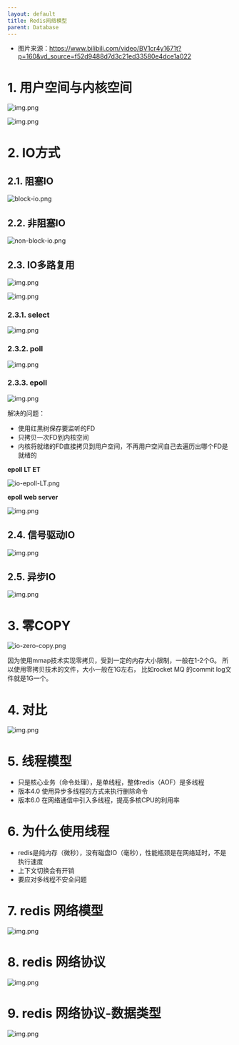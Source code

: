 ```yaml
---
layout: default
title: Redis网络模型
parent: Database
---
```


- 图片来源：https://www.bilibili.com/video/BV1cr4y1671t?p=160&vd_source=f52d9488d7d3c21ed33580e4dce1a022

# 1. 用户空间与内核空间

![img.png](img/user-system-space.png)

![img.png](img/user-system-space3.png)

# 2. IO方式

## 2.1. 阻塞IO

![block-io.png](img%2Fblock-io.png)

## 2.2. 非阻塞IO

![non-block-io.png](img%2Fnon-block-io.png)

## 2.3. IO多路复用

![img.png](img/multiple-io.png)

![img.png](img/multiple-io-2.png)

### 2.3.1. select

![img.png](img/io-select.png)

### 2.3.2. poll

![img.png](img/io-poll.png)

### 2.3.3. epoll

![img.png](img/io-epoll.png)

解决的问题：

- 使用红黑树保存要监听的FD
- 只拷贝一次FD到内核空间
- 内核将就绪的FD直接拷贝到用户空间，不再用户空间自己去遍历出哪个FD是就绪的

**epoll LT ET**

![io-epoll-LT.png](img%2Fio-epoll-LT.png)

**epoll web server**

![img.png](img/epoll-web.png)

## 2.4. 信号驱动IO

![img.png](img/io-event.png)

## 2.5. 异步IO

![img.png](img/io-asynchronized.png)

# 3. 零COPY

![io-zero-copy.png](img%2Fio-zero-copy.png)

因为使用mmap技术实现零拷贝，受到一定的内存大小限制，一般在1-2个G。
所以使用零拷贝技术的文件，大小一般在1G左右，
比如rocket MQ 的commit log文件就是1G一个。

# 4. 对比

![img.png](img/io-conclusion.png)

# 5. 线程模型

- 只是核心业务（命令处理），是单线程，整体redis（AOF）是多线程
- 版本4.0 使用异步多线程的方式来执行删除命令
- 版本6.0 在网络通信中引入多线程，提高多核CPU的利用率

# 6. 为什么使用线程

- redis是纯内存（微秒），没有磁盘IO（毫秒），性能瓶颈是在网络延时，不是执行速度
- 上下文切换会有开销
- 要应对多线程不安全问题

# 7. redis 网络模型

![img.png](img/redis-net-model.png)

# 8. redis 网络协议

![img.png](img/redis-io-protocol.png)

# 9. redis 网络协议-数据类型

![img.png](img/redis-io-protocol-structure.png)